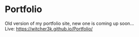 # Portfolio
Old version of my portfolio site, new one is coming up soon...  
Live: https://witcher3k.github.io/Portfolio/
